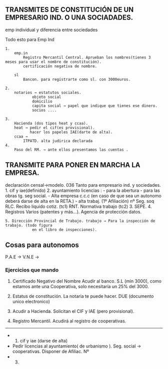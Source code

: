 
## TRANSMITES DE CONSTITUCIÓN DE UN EMPRESARIO IND. O UNA SOCIADADES.  

emp individual  y diferencia entre sociedades

Todo esto para Emp Ind

	1.
		emp.in
			Registro Mercantil Central.	Aprueban los nombres(tienes 3 meses para usar el nombre de constitución).
			certificación negativa de nombre.

		sl
			Bancon. para registrarte como sl. con 3000euros.

	2.	
		notarios → estatutos sociales. 
				objeto social 
				domicilio
				capita social → papel que indique que tienes ese dinero.
				socios ....

	3.	
		Hacienda (dos tipos heat y ccaa).
		heat → pedir el cif(es provisional). 
		       hacer los papeles IAE(darte de alta).
		ccaa →	
			ITPATD. alta judirica declarada
	4. 
		Paso del RM. → ante ellos presentamos las cuentas . 
				
## TRANSMITE PARA PONER EN MARCHA LA EMPRESA.
declaración censal→modelo. 036
Tanto para empresario ind. y sociedades.
	1. cif y iae(definido)
	2. ayuntamiento licencias :
			- para la abertura
			- para las obras
	   tg. seg social.
		- Alta empresa c.c.c (en caso de que sea
			un autonomo deberá darse de alta en la 
			RETA.)
		- alta trabaj. (1º Afiliación) nº Seg. soq
			RLC. Recibo liquido cotiz. (tc1)
			RNT. Normativa trabajo (tc2) 
	3. SEPE.
	4. Registros Varios (patentes y más...). 
	   Agencia de protección datos.
		
	5. Dirección Provincial de Trabajo. trabajo → Para la inspección de trabajo. (todo figura
				en el libro de inspecciones).


## Cosas para autonomos
P.A.E →
V.N.E → 

### Ejercicios que mando 

1. Certificado Negativo del Nombre
   Acudir al banco. S.L (min 3000), como estamos ante una Cooperativa,
   solo necesitaría un 25% del 3000. 

2. Estatus de constitución. La notaria te puede hacer. 
DUE (documento unico electronico)

3. Acudir a Hacienda. Solicitan el CIF y IAE (pero provisional).

4. Registro Mercantil. Acudirá al registro de cooperativas.


---
- 1. cif y iae (darse de alta)
- Pedir licencias al ayuntamiento( de urbanismo ).
  Seg. social → cooperativas.
  Disponer de Afiliac. Nº
- 3. 
